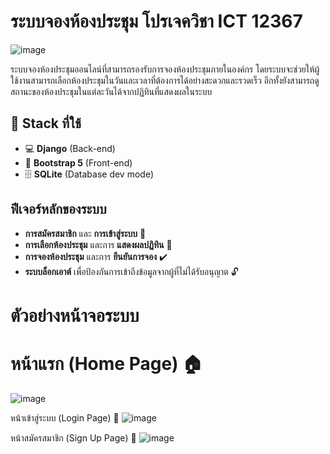  # **ระบบจองห้องประชุม โปรเจควิชา ICT 12367** 

 ![image](https://github.com/user-attachments/assets/049a2e72-cd7a-4d10-918e-4d293504ac54)

ระบบจองห้องประชุมออนไลน์ที่สามารถรองรับการจองห้องประชุมภายในองค์กร โดยระบบจะช่วยให้ผู้ใช้งานสามารถเลือกห้องประชุมในวันและเวลาที่ต้องการได้อย่างสะดวกและรวดเร็ว อีกทั้งยังสามารถดูสถานะของห้องประชุมในแต่ละวันได้จากปฏิทินที่แสดงผลในระบบ

## 🧠 **Stack ที่ใช้**
- 💻 **Django** (Back-end)
- 🎨 **Bootstrap 5** (Front-end)
- 🗄 **SQLite** (Database dev mode)

## **ฟีเจอร์หลักของระบบ**
- **การสมัครสมาชิก** และ **การเข้าสู่ระบบ** 🔑
- **การเลือกห้องประชุม** และการ **แสดงผลปฏิทิน** 📅
- **การจองห้องประชุม** และการ **ยืนยันการจอง** ✔️
- **ระบบล็อกเอาต์** เพื่อป้องกันการเข้าถึงข้อมูลจากผู้ที่ไม่ได้รับอนุญาต 🔓


 # **ตัวอย่างหน้าจอระบบ**
# **หน้าแรก (Home Page) 🏠**
![image](https://github.com/user-attachments/assets/1ec8bf50-855b-4830-b309-599716737b07)

หน้าเข้าสู่ระบบ (Login Page) 🔑
![image](https://github.com/user-attachments/assets/fd069f8d-4c1b-4bc3-b251-e3c35a328f01)

หน้าสมัครสมาชิก (Sign Up Page) 📝
![image](https://github.com/user-attachments/assets/3cfe5849-0008-4934-b6be-a9736d2a029b)




